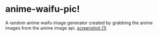# anime-waifu-pic!
A random anime waifu image generator created by grabbing the anime images from the anime image api.
[screenshot (1)](https://github.com/joshlitam/anime-waifu-pic/assets/74515811/0354413c-0d38-420f-ac18-806118b11497)
